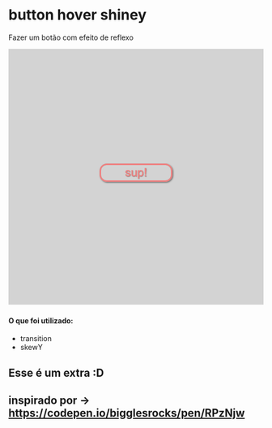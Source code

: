 # button hover shiney
 Fazer um botão com efeito de reflexo

![alt text](./gif.gif "")

#### O que foi utilizado:

<ul>
<li>transition</li>
<li>skewY</li>
</ul>

## Esse é um extra :D 

## inspirado por -> https://codepen.io/bigglesrocks/pen/RPzNjw
